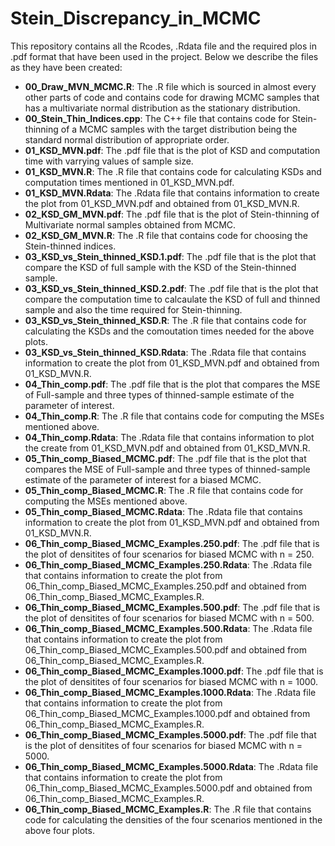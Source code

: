 # Stein_Discrepancy_in_MCMC

This repository contains all the Rcodes, .Rdata file and the required plos in .pdf format that have been used in the project. Below we describe the files as they have been created:

* **00_Draw_MVN_MCMC.R**: The .R file which is sourced in almost every other parts of code and contains code for drawing MCMC samples that has a multivariate normal distribution as the stationary distribution.
* **00_Stein_Thin_Indices.cpp**: The C++ file that contains code for Stein-thinning of a MCMC samples with the target distribution being the standard normal distribution of appropriate order.
* **01_KSD_MVN.pdf**: The .pdf file that is the plot of KSD and computation time with varrying values of sample size.
* **01_KSD_MVN.R**: The .R file that contains code for calculating KSDs and computation times mentioned in 01_KSD_MVN.pdf.
* **01_KSD_MVN.Rdata**: The .Rdata file that contains information to create the plot from 01_KSD_MVN.pdf and obtained from 01_KSD_MVN.R.
* **02_KSD_GM_MVN.pdf**: The .pdf file that is the plot of Stein-thinning of Multivariate normal samples obtained from MCMC.
* **02_KSD_GM_MVN.R**: The .R file that contains code for choosing the Stein-thinned indices.
* **03_KSD_vs_Stein_thinned_KSD.1.pdf**: The .pdf file that is the plot that compare the KSD of full sample with the KSD of the Stein-thinned sample.
* **03_KSD_vs_Stein_thinned_KSD.2.pdf**: The .pdf file that is the plot that compare the computation time to calcaulate the KSD of full and thinned sample and also the time required for Stein-thinning. 
* **03_KSD_vs_Stein_thinned_KSD.R**: The .R file that contains code for calculating the KSDs and the comoutation times needed for the above plots.
* **03_KSD_vs_Stein_thinned_KSD.Rdata**: The .Rdata file that contains information to create the plot from 01_KSD_MVN.pdf and obtained from 01_KSD_MVN.R.
* **04_Thin_comp.pdf**: The .pdf file that is the plot that compares the MSE of Full-sample and three types of thinned-sample estimate of the parameter of interest.
* **04_Thin_comp.R**: The .R file that contains code for computing the MSEs mentioned above.
* **04_Thin_comp.Rdata**: The .Rdata file that contains information to plot the create from 01_KSD_MVN.pdf and obtained from 01_KSD_MVN.R.
* **05_Thin_comp_Biased_MCMC.pdf**: The .pdf file that is the plot that compares the MSE of Full-sample and three types of thinned-sample estimate of the parameter of interest for a biased MCMC.
* **05_Thin_comp_Biased_MCMC.R**: The .R file that contains code for computing the MSEs mentioned above.
* **05_Thin_comp_Biased_MCMC.Rdata**: The .Rdata file that contains information to create the plot from 01_KSD_MVN.pdf and obtained from 01_KSD_MVN.R.
* **06_Thin_comp_Biased_MCMC_Examples.250.pdf**: The .pdf file that is the plot of densitites of four scenarios for biased MCMC with n = 250.
* **06_Thin_comp_Biased_MCMC_Examples.250.Rdata**: The .Rdata file that contains information to create the plot from 06_Thin_comp_Biased_MCMC_Examples.250.pdf and obtained from 06_Thin_comp_Biased_MCMC_Examples.R.
* **06_Thin_comp_Biased_MCMC_Examples.500.pdf**: The .pdf file that is the plot of densitites of four scenarios for biased MCMC with n = 500.
* **06_Thin_comp_Biased_MCMC_Examples.500.Rdata**: The .Rdata file that contains information to create the plot from 06_Thin_comp_Biased_MCMC_Examples.500.pdf and obtained from 06_Thin_comp_Biased_MCMC_Examples.R.
* **06_Thin_comp_Biased_MCMC_Examples.1000.pdf**: The .pdf file that is the plot of densitites of four scenarios for biased MCMC with n = 1000.
* **06_Thin_comp_Biased_MCMC_Examples.1000.Rdata**: The .Rdata file that contains information to create the plot from 06_Thin_comp_Biased_MCMC_Examples.1000.pdf and obtained from 06_Thin_comp_Biased_MCMC_Examples.R.
* **06_Thin_comp_Biased_MCMC_Examples.5000.pdf**: The .pdf file that is the plot of densitites of four scenarios for biased MCMC with n = 5000.
* **06_Thin_comp_Biased_MCMC_Examples.5000.Rdata**: The .Rdata file that contains information to create the plot from 06_Thin_comp_Biased_MCMC_Examples.5000.pdf and obtained from 06_Thin_comp_Biased_MCMC_Examples.R.
* **06_Thin_comp_Biased_MCMC_Examples.R**: The .R file that contains code for calculating the densities of the four scenarios mentioned in the above four plots.

